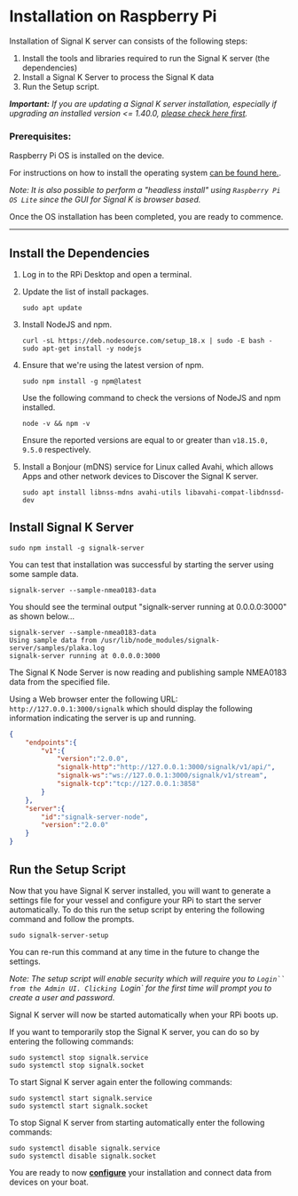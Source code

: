 # Installation on Raspberry Pi


Installation of Signal K server can consists of the following steps:

1. Install the tools and libraries required to run the Signal K server (the dependencies)
1. Install a Signal K Server to process the Signal K data
1. Run the Setup script.

_**Important:** If you are updating a Signal K server installation, especially if upgrading an installed version <= 1.40.0, [please check here first](./updating.md)._

### Prerequisites:

Raspberry Pi OS is installed on the device. 

For instructions on how to install the operating system [can be found here.](https://www.raspberrypi.org/documentation/computers/getting-started.html#setting-up-your-raspberry-pi).

_Note: It is also possible to perform a "headless install" using `Raspberry Pi OS Lite` since the GUI for Signal K is browser based._


Once the OS installation has been completed, you are ready to commence.

---

## Install the Dependencies

1. Log in to the RPi Desktop and open a terminal.

1. Update the list of install packages.
    ```
    sudo apt update
    ```

1. Install NodeJS and npm.
    ```
    curl -sL https://deb.nodesource.com/setup_18.x | sudo -E bash -
    sudo apt-get install -y nodejs
    ```

1. Ensure that we're using the latest version of npm.
    ```
    sudo npm install -g npm@latest
    ```
    
    Use the following command to check the versions of NodeJS and npm installed.

    ```
    node -v && npm -v
    ```
    Ensure the reported versions are equal to or greater than `v18.15.0, 9.5.0` respectively.

1. Install a Bonjour (mDNS) service for Linux called Avahi, which allows Apps and other network devices to Discover the Signal K server.
    ```
    sudo apt install libnss-mdns avahi-utils libavahi-compat-libdnssd-dev
    ```
    
## Install Signal K Server

```
sudo npm install -g signalk-server
```
    
You can test that installation was successful by starting the server using some 
sample data.

```
signalk-server --sample-nmea0183-data
```

You should see the terminal output "signalk-server running at 0.0.0.0:3000" as shown below...
``` 
signalk-server --sample-nmea0183-data
Using sample data from /usr/lib/node_modules/signalk-server/samples/plaka.log
signalk-server running at 0.0.0.0:3000
```

The Signal K Node Server is now reading and publishing sample NMEA0183 data from the specified file.

Using a Web browser enter the following URL: `http://127.0.0.1:3000/signalk` which should display the following information indicating the server is up and running.

```JSON
{
    "endpoints":{
        "v1":{
            "version":"2.0.0",
            "signalk-http":"http://127.0.0.1:3000/signalk/v1/api/",
            "signalk-ws":"ws://127.0.0.1:3000/signalk/v1/stream",
            "signalk-tcp":"tcp://127.0.0.1:3858"
        }
    },
    "server":{
        "id":"signalk-server-node",
        "version":"2.0.0"
    }
}
```

## Run the Setup Script

Now that you have Signal K server installed, you will want to generate a settings file for your vessel
and configure your RPi to start the server automatically. To do this run the setup script by entering the  following command and follow the prompts.

```
sudo signalk-server-setup
```

You can re-run this command at any time in the future to change the settings.

_Note: The setup script will enable security which will require you to `Login`` from the Admin UI.
Clicking `Login` for the first time will prompt you to create a user and password._

Signal K server will now be started automatically when your RPi boots up. 


If you want to temporarily stop the Signal K server, you can do so by entering the following commands:
```
sudo systemctl stop signalk.service
sudo systemctl stop signalk.socket
```

To start Signal K server again enter the following commands:
```
sudo systemctl start signalk.service
sudo systemctl start signalk.socket
```

To stop Signal K server from starting automatically enter the following commands:
```
sudo systemctl disable signalk.service
sudo systemctl disable signalk.socket
```


You are ready to now **[configure](../setup/configuration.md)** your installation and connect data from devices on your boat.




